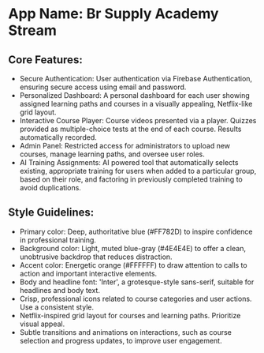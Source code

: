 # **App Name**: Br Supply Academy Stream

## Core Features:

- Secure Authentication: User authentication via Firebase Authentication, ensuring secure access using email and password.
- Personalized Dashboard: A personal dashboard for each user showing assigned learning paths and courses in a visually appealing, Netflix-like grid layout.
- Interactive Course Player: Course videos presented via a player. Quizzes provided as multiple-choice tests at the end of each course. Results automatically recorded.
- Admin Panel: Restricted access for administrators to upload new courses, manage learning paths, and oversee user roles.
- AI Training Assignments: AI powered tool that automatically selects existing, appropriate training for users when added to a particular group, based on their role, and factoring in previously completed training to avoid duplications.

## Style Guidelines:

- Primary color: Deep, authoritative blue (#FF782D) to inspire confidence in professional training.
- Background color: Light, muted blue-gray (#4E4E4E) to offer a clean, unobtrusive backdrop that reduces distraction.
- Accent color: Energetic orange (#FFFFFF) to draw attention to calls to action and important interactive elements.
- Body and headline font: 'Inter', a grotesque-style sans-serif, suitable for headlines and body text.
- Crisp, professional icons related to course categories and user actions. Use a consistent style.
- Netflix-inspired grid layout for courses and learning paths. Prioritize visual appeal.
- Subtle transitions and animations on interactions, such as course selection and progress updates, to improve user engagement.